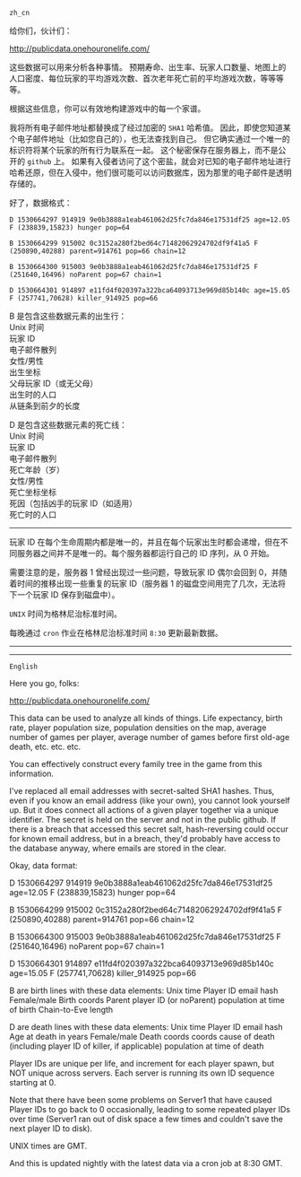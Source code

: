 `zh_cn`  

给你们，伙计们：

http://publicdata.onehouronelife.com/

这些数据可以用来分析各种事情。 预期寿命、出生率、玩家人口数量、地图上的人口密度、每位玩家的平均游戏次数、首次老年死亡前的平均游戏次数，等等等等。

根据这些信息，你可以有效地构建游戏中的每一个家谱。

我将所有电子邮件地址都替换成了经过加密的 `SHA1` 哈希值。 因此，即使您知道某个电子邮件地址（比如您自己的），也无法查找到自己。 但它确实通过一个唯一的标识符将某个玩家的所有行为联系在一起。 这个秘密保存在服务器上，而不是公开的 `github` 上。 如果有入侵者访问了这个密盐，就会对已知的电子邮件地址进行哈希还原，但在入侵中，他们很可能可以访问数据库，因为那里的电子邮件是透明存储的。


好了，数据格式：

```
D 1530664297 914919 9e0b3888a1eab461062d25fc7da846e17531df25 age=12.05 F (238839,15823) hunger pop=64

B 1530664299 915002 0c3152a280f2bed64c71482062924702df9f41a5 F (250890,40288) parent=914761 pop=66 chain=12

B 1530664300 915003 9e0b3888a1eab461062d25fc7da846e17531df25 F (251640,16496) noParent pop=67 chain=1

D 1530664301 914897 e11fd4f020397a322bca64093713e969d85b140c age=15.05 F (257741,70628) killer_914925 pop=66
```

B 是包含这些数据元素的出生行：  
Unix 时间  
玩家 ID  
电子邮件散列  
女性/男性  
出生坐标  
父母玩家 ID（或无父母）  
出生时的人口  
从链条到前夕的长度  


D 是包含这些数据元素的死亡线：  
Unix 时间  
玩家 ID  
电子邮件散列  
死亡年龄（岁）  
女性/男性  
死亡坐标坐标  
死因（包括凶手的玩家 ID（如适用）  
死亡时的人口  

---

玩家 ID 在每个生命周期内都是唯一的，并且在每个玩家出生时都会递增，但在不同服务器之间并不是唯一的。每个服务器都运行自己的 ID 序列，从 0 开始。

需要注意的是，服务器 1 曾经出现过一些问题，导致玩家 ID 偶尔会回到 0，并随着时间的推移出现一些重复的玩家 ID（服务器 1 的磁盘空间用完了几次，无法将下一个玩家 ID 保存到磁盘中）。


`UNIX` 时间为格林尼治标准时间。

每晚通过 `cron` 作业在格林尼治标准时间 `8:30` 更新最新数据。

---

***
`English`  

Here you go, folks:

http://publicdata.onehouronelife.com/

This data can be used to analyze all kinds of things.  Life expectancy, birth rate, player population size, population densities on the map, average number of games per player, average number of games before first old-age death, etc. etc. etc.

You can effectively construct every family tree in the game from this information.

I've replaced all email addresses with secret-salted SHA1 hashes.  Thus, even if you know an email address (like your own), you cannot look yourself up.  But it does connect all actions of a given player together via a unique identifier.  The secret is held on the server and not in the public github.  If there is a breach that accessed this secret salt, hash-reversing could occur for known email address, but in a breach, they'd probably have access to the database anyway, where emails are stored in the clear.


Okay, data format:

D 1530664297 914919 9e0b3888a1eab461062d25fc7da846e17531df25 age=12.05 F (238839,15823) hunger pop=64

B 1530664299 915002 0c3152a280f2bed64c71482062924702df9f41a5 F (250890,40288) parent=914761 pop=66 chain=12

B 1530664300 915003 9e0b3888a1eab461062d25fc7da846e17531df25 F (251640,16496) noParent pop=67 chain=1

D 1530664301 914897 e11fd4f020397a322bca64093713e969d85b140c age=15.05 F (257741,70628) killer_914925 pop=66

B are birth lines with these data elements:
Unix time
Player ID
email hash
Female/male
Birth coords
Parent player ID (or noParent)
population at time of birth
Chain-to-Eve length


D are death lines with these data elements:
Unix time
Player ID
email hash
Age at death in years
Female/male
Death coords coords
cause of death (including player ID of killer, if applicable)
population at time of death



Player IDs are unique per life, and increment for each player spawn, but NOT unique across servers. Each server is running its own ID sequence starting at 0.

Note that there have been some problems on Server1 that have caused Player IDs to go back to 0 occasionally, leading to some repeated player IDs over time (Server1 ran out of disk space a few times and couldn't save the next player ID to disk).


UNIX times are GMT.

And this is updated nightly with the latest data via a cron job at 8:30 GMT.